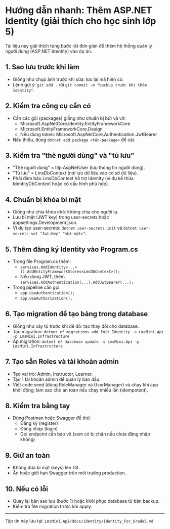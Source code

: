 ﻿# Hướng dẫn nhanh: Thêm ASP.NET Identity (giải thích cho học sinh lớp 5)

Tài liệu này giải thích từng bước rất đơn giản để thêm hệ thống quản lý người dùng (ASP.NET Identity) vào dự án.

## 1. Sao lưu trước khi làm
- Giống như chụp ảnh trước khi sửa: lưu lại mã hiện có.
- Lệnh gợi ý: `git add .` rồi `git commit -m "backup trước khi thêm Identity"`.

## 2. Kiểm tra công cụ cần có
- Cần các gói (packages) giống như chuẩn bị bút và vở:
  - Microsoft.AspNetCore.Identity.EntityFrameworkCore
  - Microsoft.EntityFrameworkCore.Design
  - Nếu dùng token: Microsoft.AspNetCore.Authentication.JwtBearer
- Nếu thiếu, dùng `dotnet add package <tên-package>` để cài.

## 3. Kiểm tra "thẻ người dùng" và "tủ lưu"
- "Thẻ người dùng" = lớp AspNetUser (lưu thông tin người dùng).
- "Tủ lưu" = LmsDbContext (nơi lưu dữ liệu vào cơ sở dữ liệu).
- Phải đảm bảo LmsDbContext hỗ trợ Identity (ví dụ kế thừa IdentityDbContext hoặc có cấu hình phù hợp).

## 4. Chuẩn bị khóa bí mật
- Giống như chìa khóa nhà: không chia cho người lạ.
- Lưu bí mật (JWT key) trong user-secrets hoặc appsettings.Development.json.
- Ví dụ tạo user-secrets: `dotnet user-secrets init` và `dotnet user-secrets set "Jwt:Key" "<bí-mật>"`.

## 5. Thêm đăng ký Identity vào Program.cs
- Trong file Program.cs thêm:
  - `services.AddIdentity<...>().AddEntityFrameworkStores<LmsDbContext>();`
  - Nếu dùng JWT, thêm `services.AddAuthentication(...).AddJwtBearer(...);`
- Trong pipeline cần gọi:
  - `app.UseAuthentication();`
  - `app.UseAuthorization();`

## 6. Tạo migration để tạo bảng trong database
- Giống như xây tủ trước khi để đồ: tạo thay đổi cho database.
- Tạo migration: `dotnet ef migrations add Init_Identity -s LmsMini.Api -p LmsMini.Infrastructure`
- Áp migration: `dotnet ef database update -s LmsMini.Api -p LmsMini.Infrastructure`

## 7. Tạo sẵn Roles và tài khoản admin
- Tạo vai trò: Admin, Instructor, Learner.
- Tạo 1 tài khoản admin để quản lý ban đầu.
- Viết code seed (dùng RoleManager và UserManager) và chạy khi app khởi động; làm sao cho an toàn nếu chạy nhiều lần (idempotent).

## 8. Kiểm tra bằng tay
- Dùng Postman hoặc Swagger để thử:
  - Đăng ký (register)
  - Đăng nhập (login)
  - Gọi endpoint cần bảo vệ (xem có bị chặn nếu chưa đăng nhập không)

## 9. Giữ an toàn
- Không đưa bí mật (keys) lên Git.
- Ẩn hoặc giới hạn Swagger trên môi trường production.

## 10. Nếu có lỗi
- Quay lại bản sao lưu (bước 1) hoặc khôi phục database từ bản backup.
- Kiểm tra file migration trước khi apply.

---
Tập tin này lưu tại: `LmsMini.Api/docs/identity/Identity_For_Grade5.md`